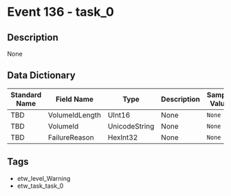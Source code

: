# Event 136 - task_0

## Description
None

## Data Dictionary
|Standard Name|Field Name|Type|Description|Sample Value|
|---|---|---|---|---|
|TBD|VolumeIdLength|UInt16|None|`None`|
|TBD|VolumeId|UnicodeString|None|`None`|
|TBD|FailureReason|HexInt32|None|`None`|

## Tags
* etw_level_Warning
* etw_task_task_0